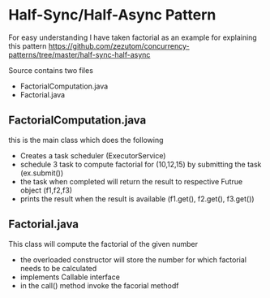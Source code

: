 # Half-Sync/Half-Async Pattern
For easy understanding I have taken factorial as an example for explaining this pattern
https://github.com/zezutom/concurrency-patterns/tree/master/half-sync-half-async

Source contains two files
* FactorialComputation.java
* Factorial.java

## FactorialComputation.java
this is the main class which does the following
* Creates a task scheduler (ExecutorService)
* schedule 3 task to compute factorial for (10,12,15) by submitting the task (ex.submit())
* the task when completed will return the result to respective Futrue object (f1,f2,f3)
* prints the result when the result is available (f1.get(), f2.get(), f3.get())

## Factorial.java
This class will compute the factorial of the given number
* the overloaded constructor will store the number for which factorial needs to be calculated
* implements Callable interface
* in the call() method invoke the facorial methodf
